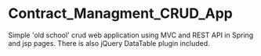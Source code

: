 # Contract_Managment_CRUD_App
Simple 'old school' crud web application using MVC and REST API in Spring and jsp pages. There is also jQuery DataTable plugin included.
